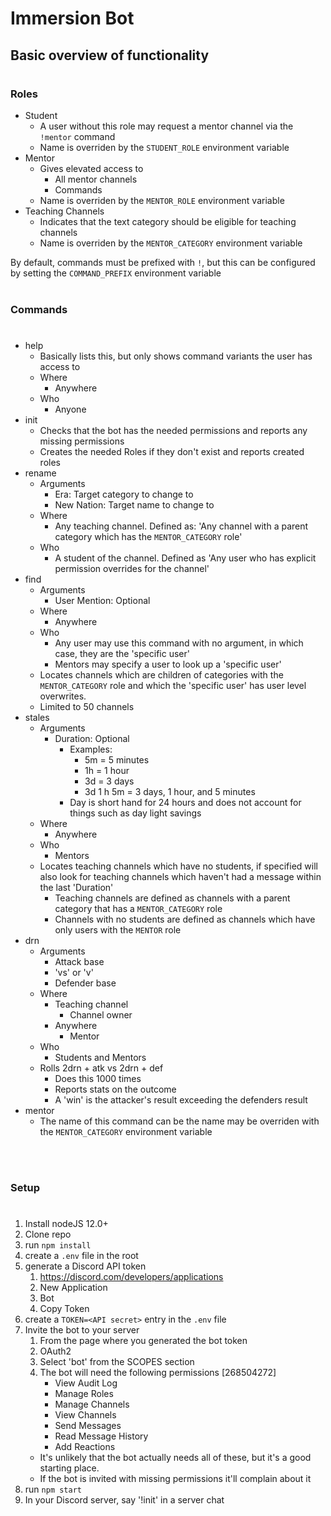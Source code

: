 # Immersion Bot
##
## Basic overview of functionality
#
### Roles
- Student
    - A user without this role may request a mentor channel via the `!mentor` command
    - Name is overriden by the `STUDENT_ROLE` environment variable
- Mentor
    - Gives elevated access to 
        - All mentor channels
        - Commands
    - Name is overriden by the `MENTOR_ROLE` environment variable
- Teaching Channels
    - Indicates that the text category should be eligible for teaching channels
    - Name is overriden by the `MENTOR_CATEGORY` environment variable

By default, commands must be prefixed with `!`, but this can be configured by setting the `COMMAND_PREFIX` environment variable
<br>
<br>
### Commands
#
- help
    - Basically lists this, but only shows command variants the user has access to
    - Where
        - Anywhere
    - Who
        - Anyone
- init
    - Checks that the bot has the needed permissions and reports any missing permissions
    - Creates the needed Roles if they don't exist and reports created roles
- rename
    - Arguments
        - Era: Target category to change to
        - New Nation: Target name to change to
    - Where
        - Any teaching channel. Defined as: 'Any channel with a parent category which has the `MENTOR_CATEGORY` role'
    - Who
        - A student of the channel. Defined as 'Any user who has explicit permission overrides for the channel'
- find
    - Arguments
        - User Mention: Optional
    - Where
        - Anywhere
    - Who
        - Any user may use this command with no argument, in which case, they are the 'specific user'
        - Mentors may specify a user to look up a 'specific user'
    - Locates channels which are children of categories with the `MENTOR_CATEGORY` role and which the 'specific user' has user level overwrites.
    - Limited to 50 channels
- stales
    - Arguments
        - Duration: Optional
            - Examples: 
                - 5m = 5 minutes
                - 1h = 1 hour
                - 3d = 3 days
                - 3d 1 h 5m = 3 days, 1 hour, and 5 minutes
            - Day is short hand for 24 hours and does not account for things such as day light savings
    - Where
        - Anywhere
    - Who
        - Mentors
    - Locates teaching channels which have no students, if specified will also look for teaching channels which haven't had a message within the last 'Duration'
        - Teaching channels are defined as channels with a parent category that has a `MENTOR_CATEGORY` role
        - Channels with no students are defined as channels which have only users with the `MENTOR` role
- drn
    - Arguments
        - Attack base
        - 'vs' or 'v'
        - Defender base
    - Where
        - Teaching channel
            - Channel owner
        - Anywhere
            - Mentor
    - Who
        - Students and Mentors
    - Rolls 2drn + atk vs 2drn + def
        - Does this 1000 times
        - Reports stats on the outcome
        - A 'win' is the attacker's result exceeding the defenders result
- mentor
    - The name of this command can be the name may be overriden with the `MENTOR_CATEGORY` environment variable
<br>
<br>

### Setup
#

1. Install nodeJS 12.0+
2. Clone repo
3. run `npm install`
5. create a `.env` file in the root
4. generate a Discord API token
    1. https://discord.com/developers/applications
    2. New Application
    3. Bot
    4. Copy Token
6. create a `TOKEN=<API secret>` entry in the `.env` file
7. Invite the bot to your server
    1. From the page where you generated the bot token
    2. OAuth2
    3. Select 'bot' from the SCOPES section
    4. The bot will need the following permissions [268504272]
        - View Audit Log
        - Manage Roles
        - Manage Channels
        - View Channels
        - Send Messages
        - Read Message History
        - Add Reactions
    - It's unlikely that the bot actually needs all of these, but it's a good starting place.
    - If the bot is invited with missing permissions it'll complain about it
7. run `npm start`
8. In your Discord server, say '!init' in a server chat
